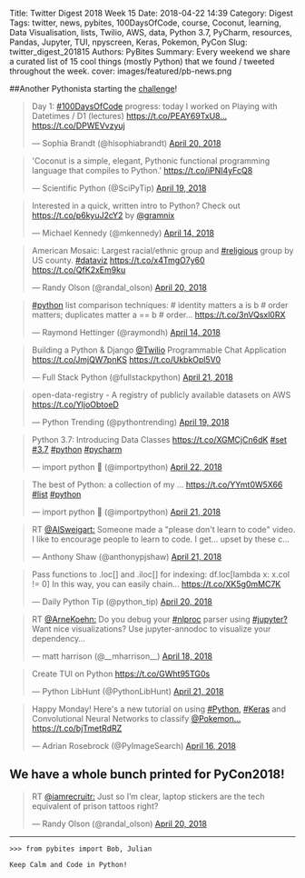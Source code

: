 Title: Twitter Digest 2018 Week 15
Date: 2018-04-22 14:39
Category: Digest
Tags: twitter, news, pybites, 100DaysOfCode, course, Coconut, learning, Data Visualisation, lists, Twilio, AWS, data, Python 3.7, PyCharm, resources, Pandas, Jupyter, TUI, npyscreen, Keras, Pokemon, PyCon
Slug: twitter_digest_201815
Authors: PyBites
Summary: Every weekend we share a curated list of 15 cool things (mostly Python) that we found / tweeted throughout the week.
cover: images/featured/pb-news.png

##Another Pythonista starting the [challenge](https://talkpython.fm/100days?s=pybites)!

<blockquote class="twitter-tweet"><p>Day 1: <a href="https://twitter.com/search/#100DaysOfCode" target="_blank">#100DaysOfCode</a> progress: today I worked on Playing with Datetimes / D1 (lectures) <a href="https://t.co/PEAY69TxU8…" title="https://t.co/PEAY69TxU8…" target="_blank">https://t.co/PEAY69TxU8…</a> <a href="https://t.co/DPWEVvzyuj" title="https://t.co/DPWEVvzyuj" target="_blank">https://t.co/DPWEVvzyuj</a></p>— Sophia Brandt (@hisophiabrandt) <a href="https://twitter.com/hisophiabrandt/status/987361255714443267" data-datetime="2018-04-20T16:04:02+00:00">April 20, 2018</a></blockquote>

<blockquote class="twitter-tweet"><p>'Coconut is a simple, elegant, Pythonic functional programming language that compiles to Python.' <a href="https://t.co/iPNI4yFcQ8" title="https://t.co/iPNI4yFcQ8" target="_blank">https://t.co/iPNI4yFcQ8</a></p>— Scientific Python (@SciPyTip) <a href="https://twitter.com/SciPyTip/status/986989093589577728" data-datetime="2018-04-19T15:25:11+00:00">April 19, 2018</a></blockquote>

<blockquote class="twitter-tweet"><p>Interested in a quick, written intro to Python? Check out <a href="https://t.co/p6kyuJ2cY2" title="https://t.co/p6kyuJ2cY2" target="_blank">https://t.co/p6kyuJ2cY2</a> by <a href="https://twitter.com/@gramnix" target="_blank">@gramnix</a></p>— Michael Kennedy (@mkennedy) <a href="https://twitter.com/mkennedy/status/985207454483922944" data-datetime="2018-04-14T17:25:36+00:00">April 14, 2018</a></blockquote>

<blockquote class="twitter-tweet"><p>American Mosaic: Largest racial/ethnic group and <a href="https://twitter.com/search/#religious" target="_blank">#religious</a> group by US county. <a href="https://twitter.com/search/#dataviz" target="_blank">#dataviz</a> <a href="https://t.co/x4TmgO7y60" title="https://t.co/x4TmgO7y60" target="_blank">https://t.co/x4TmgO7y60</a> <a href="https://t.co/QfK2xEm9ku" title="https://t.co/QfK2xEm9ku" target="_blank">https://t.co/QfK2xEm9ku</a></p>— Randy Olson (@randal_olson) <a href="https://twitter.com/randal_olson/status/987399224462422016" data-datetime="2018-04-20T18:34:54+00:00">April 20, 2018</a></blockquote>

<blockquote class="twitter-tweet"><p><a href="https://twitter.com/search/#python" target="_blank">#python</a> list comparison techniques: # identity matters a is b # order matters; duplicates matter a == b # order… <a href="https://t.co/3nVQsxl0RX" title="https://t.co/3nVQsxl0RX" target="_blank">https://t.co/3nVQsxl0RX</a></p>— Raymond Hettinger (@raymondh) <a href="https://twitter.com/raymondh/status/985216546103422976" data-datetime="2018-04-14T18:01:43+00:00">April 14, 2018</a></blockquote>

<blockquote class="twitter-tweet"><p>Building a Python &amp; Django <a href="https://twitter.com/@Twilio" target="_blank">@Twilio</a> Programmable Chat Application <a href="https://t.co/JmjQW7pnKS" title="https://t.co/JmjQW7pnKS" target="_blank">https://t.co/JmjQW7pnKS</a> <a href="https://t.co/UkbkOpl5V0" title="https://t.co/UkbkOpl5V0" target="_blank">https://t.co/UkbkOpl5V0</a></p>— Full Stack Python (@fullstackpython) <a href="https://twitter.com/fullstackpython/status/987640531294580736" data-datetime="2018-04-21T10:33:46+00:00">April 21, 2018</a></blockquote>

<blockquote class="twitter-tweet"><p>open-data-registry - A registry of publicly available datasets on AWS <a href="https://t.co/YljoObtoeD" title="https://t.co/YljoObtoeD" target="_blank">https://t.co/YljoObtoeD</a></p>— Python Trending (@pythontrending) <a href="https://twitter.com/pythontrending/status/987055527569092608" data-datetime="2018-04-19T19:49:11+00:00">April 19, 2018</a></blockquote> 

<blockquote class="twitter-tweet"><p>Python 3.7: Introducing Data Classes <a href="https://t.co/XGMCjCn6dK" title="https://t.co/XGMCjCn6dK" target="_blank">https://t.co/XGMCjCn6dK</a> <a href="https://twitter.com/search/#set" target="_blank">#set</a> <a href="https://twitter.com/search/#3.7" target="_blank">#3.7</a> <a href="https://twitter.com/search/#python" target="_blank">#python</a> <a href="https://twitter.com/search/#pycharm" target="_blank">#pycharm</a></p>— import python 🐍 (@importpython) <a href="https://twitter.com/importpython/status/987887301677105152" data-datetime="2018-04-22T02:54:21+00:00">April 22, 2018</a></blockquote>

<blockquote class="twitter-tweet"><p>The best of Python: a collection of my ... <a href="https://t.co/YYmt0W5X66" title="https://t.co/YYmt0W5X66" target="_blank">https://t.co/YYmt0W5X66</a> <a href="https://twitter.com/search/#list" target="_blank">#list</a> <a href="https://twitter.com/search/#python" target="_blank">#python</a></p>— import python 🐍 (@importpython) <a href="https://twitter.com/importpython/status/987794426243178496" data-datetime="2018-04-21T20:45:18+00:00">April 21, 2018</a></blockquote>

<blockquote class="twitter-tweet"><p>RT <a href="https://twitter.com/@AlSweigart:" target="_blank">@AlSweigart:</a> Someone made a "please don't learn to code" video. I like to encourage people to learn to code. I get... upset by these c…</p>— Anthony Shaw (@anthonypjshaw) <a href="https://twitter.com/anthonypjshaw/status/987560330158002176" data-datetime="2018-04-21T05:15:05+00:00">April 21, 2018</a></blockquote>

<blockquote class="twitter-tweet"><p>Pass functions to .loc[] and .iloc[] for indexing: df.loc[lambda x: x.col != 0] In this way, you can easily chain… <a href="https://t.co/XK5g0mMC7K" title="https://t.co/XK5g0mMC7K" target="_blank">https://t.co/XK5g0mMC7K</a></p>— Daily Python Tip (@python_tip) <a href="https://twitter.com/python_tip/status/987316485545750529" data-datetime="2018-04-20T13:06:08+00:00">April 20, 2018</a></blockquote>

<blockquote class="twitter-tweet"><p>RT <a href="https://twitter.com/@ArneKoehn:" target="_blank">@ArneKoehn:</a> Do you debug your <a href="https://twitter.com/search/#nlproc" target="_blank">#nlproc</a> parser using <a href="https://twitter.com/search/#jupyter?" target="_blank">#jupyter?</a> Want nice visualizations? Use jupyter-annodoc to visualize your dependency…</p>— matt harrison (@__mharrison__) <a href="https://twitter.com/__mharrison__/status/986709363988414464" data-datetime="2018-04-18T20:53:39+00:00">April 18, 2018</a></blockquote>

<blockquote class="twitter-tweet"><p>Create TUI on Python <a href="https://t.co/GWht95TG0s" title="https://t.co/GWht95TG0s" target="_blank">https://t.co/GWht95TG0s</a></p>— Python LibHunt (@PythonLibHunt) <a href="https://twitter.com/PythonLibHunt/status/987694254754447361" data-datetime="2018-04-21T14:07:15+00:00">April 21, 2018</a></blockquote>

<blockquote class="twitter-tweet"><p>Happy Monday! Here's a new tutorial on using <a href="https://twitter.com/search/#Python," target="_blank">#Python,</a> <a href="https://twitter.com/search/#Keras" target="_blank">#Keras</a> and Convolutional Neural Networks to classify <a href="https://twitter.com/@Pokemon…" target="_blank">@Pokemon…</a> <a href="https://t.co/bjTmetRdRZ" title="https://t.co/bjTmetRdRZ" target="_blank">https://t.co/bjTmetRdRZ</a></p>— Adrian Rosebrock (@PyImageSearch) <a href="https://twitter.com/PyImageSearch/status/985881818451922945" data-datetime="2018-04-16T14:05:16+00:00">April 16, 2018</a></blockquote>


## We have a whole bunch printed for PyCon2018!

<blockquote class="twitter-tweet"><p>RT <a href="https://twitter.com/@iamrecruitr:" target="_blank">@iamrecruitr:</a> Just so I’m clear, laptop stickers are the tech equivalent of prison tattoos right?</p>— Randy Olson (@randal_olson) <a href="https://twitter.com/randal_olson/status/987402275864723456" data-datetime="2018-04-20T18:47:02+00:00">April 20, 2018</a></blockquote>

---

	>>> from pybites import Bob, Julian

	Keep Calm and Code in Python!
